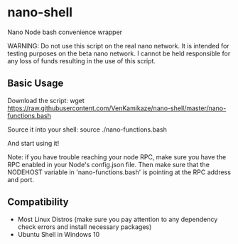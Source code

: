 # nano-shell
Nano Node bash convenience wrapper

WARNING: Do not use this script on the real nano network. It is intended for testing purposes on the beta nano network.
I cannot be held responsible for any loss of funds resulting in the use of this script.

## Basic Usage

Download the script:
wget  https://raw.githubusercontent.com/VenKamikaze/nano-shell/master/nano-functions.bash

Source it into your shell:
source ./nano-functions.bash

And start using it!

Note: if you have trouble reaching your node RPC, make sure you have the RPC enabled in your Node's config.json file. Then make sure that the NODEHOST variable in 'nano-functions.bash' is pointing at the RPC address and port.

## Compatibility

* Most Linux Distros (make sure you pay attention to any dependency check errors and install necessary packages)
* Ubuntu Shell in Windows 10

